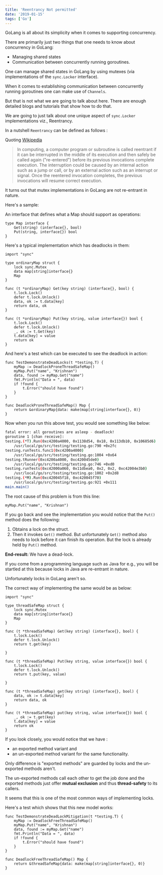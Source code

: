 ```yaml
---
title: 'Reentrancy Not permitted'
date: '2019-01-15'
tags: ['Go']
---
```


GoLang is all about its simplicity when it comes to supporting concurrency.

There are primarily just two things that one needs to know about concurrency in GoLang:

* Managing shared states
* Communication between concurrently running goroutines.

One can manage shared states in GoLang by using mutexes (via implementations of the `sync.Locker` interface).

When it comes to establishing communication between concurrently running goroutines one can make use of `Channels`.

But that is not what we are going to talk about here. There are enough detailed blogs and tutorials that show how to do that.

We are going to just talk about one unique aspect of `sync.Locker` implementations viz., Reentrancy.

In a nutshell `Reentrancy` can be defined as follows :

Quoting [Wikipedia](https://en.wikipedia.org/wiki/Reentrancy_(computing))

> In computing, a computer program or subroutine is called reentrant if it can be interrupted in the middle of its execution and then safely be called again ("re-entered") before its previous invocations complete execution. The interruption could be caused by an internal action such as a jump or call, or by an external action such as an interrupt or signal. Once the reentered invocation completes, the previous invocations will resume correct execution.

It turns out that mutex implementations in GoLang are not re-entrant in nature.

Here's a sample:

An interface that defines what a Map should support as operations:

```golang
type Map interface {
	Get(string) (interface{}, bool)
	Put(string, interface{}) bool
}
```

Here's a typical implementation which has deadlocks in them:

```golang
import "sync"

type ordinaryMap struct {
	lock sync.Mutex
	data map[string]interface{}
	Map
}

func (t *ordinaryMap) Get(key string) (interface{}, bool) {
	t.lock.Lock()
	defer t.lock.Unlock()
	data, ok := t.data[key]
	return data, ok
}

func (t *ordinaryMap) Put(key string, value interface{}) bool {
	t.lock.Lock()
	defer t.lock.Unlock()
	_, ok := t.Get(key)
	t.data[key] = value
	return ok
}

```

And here's a test which can be executed to see the deadlock in action:

```golang
func TestDemonstrateDeadLocks(t *testing.T) {
	myMap := DeadlockProneThreadSafeMap()
	myMap.Put("name", "Krishnan")
	data, found := myMap.Get("name")
	fmt.Println("Data = ", data)
	if !found {
		t.Error("should have found")
	}
}

func DeadlockProneThreadSafeMap() Map {
	return &ordinaryMap{data: make(map[string]interface{}, 0)}
}
```

Now when you run this above test, you would see something like below:

```bash
fatal error: all goroutines are asleep - deadlock!
goroutine 1 [chan receive]:
testing.(*T).Run(0xc4200a4000, 0x1138d54, 0x18, 0x113db10, 0x10685d6)
	/usr/local/go/src/testing/testing.go:790 +0x2fc
testing.runTests.func1(0xc4200a4000)
	/usr/local/go/src/testing/testing.go:1004 +0x64
testing.tRunner(0xc4200a4000, 0xc420045de0)
	/usr/local/go/src/testing/testing.go:746 +0xd0
testing.runTests(0xc42000a060, 0x11dbea0, 0x2, 0x2, 0xc42004e3b0)
	/usr/local/go/src/testing/testing.go:1002 +0x2d8
testing.(*M).Run(0xc420045f18, 0xc420045f70)
	/usr/local/go/src/testing/testing.go:921 +0x111
main.main()
```

The root cause of this problem is from this line:

```golang
myMap.Put("name", "Krishnan")
```

If you go back and see the implementation you would notice that the `Put()` method does the following:

1. Obtains a lock on the struct.
2. Then it invokes `Get()` method. But unfortunately `Get()` method also needs to lock before it can finish its operation. But the lock is already held by `Put()` method.

**End-result:** We have a dead-lock.

If you come from a programming language such as Java for e.g., you will be startled at this because locks in Java are re-entrant in nature.

Unfortunately locks in GoLang aren't so.

The correct way of implementing the same would be as below:

```golang
import "sync"

type threadSafeMap struct {
	lock sync.Mutex
	data map[string]interface{}
	Map
}

func (t *threadSafeMap) Get(key string) (interface{}, bool) {
	t.lock.Lock()
	defer t.lock.Unlock()
	return t.get(key)

}

func (t *threadSafeMap) Put(key string, value interface{}) bool {
	t.lock.Lock()
	defer t.lock.Unlock()
	return t.put(key, value)

}

func (t *threadSafeMap) get(key string) (interface{}, bool) {
	data, ok := t.data[key]
	return data, ok
}

func (t *threadSafeMap) put(key string, value interface{}) bool {
	_, ok := t.get(key)
	t.data[key] = value
	return ok
}
```

If you look closely, you would notice that we have :

* an exported method variant and 
* an un-exported method variant for the same functionality. 

Only difference is "exported methods" are guarded by locks and the un-exported methods aren't. 

The un-exported methods call each other to get the job done and the exported methods just offer **mutual exclusion** and thus **thread-safety** to its callers.

It seems that this is one of the most common ways of implementing locks.

Here's a test which shows that this new model works:

```golang
func TestDemonstrateDeadLockMitigation(t *testing.T) {
	myMap := DeadlockFreeThreadSafeMap()
	myMap.Put("name", "Krishnan")
	data, found := myMap.Get("name")
	fmt.Println("Data = ", data)
	if !found {
		t.Error("should have found")
	}
}

func DeadlockFreeThreadSafeMap() Map {
	return &threadSafeMap{data: make(map[string]interface{}, 0)}
}
```
